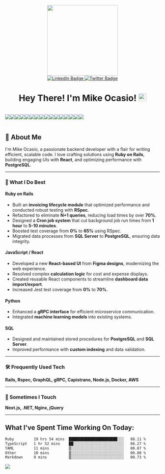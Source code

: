 
<div id="header" align="center">
  <img src="https://media.giphy.com/media/836HiJc7pgzy8iNXCn/giphy.gif" width="230" />
</div>


<div id="badges" align="center">
  <a href="https://www.linkedin.com/in/michael-ocasio/">
    <img src="https://img.shields.io/badge/LinkedIn-blue?style=for-the-badge&logo=linkedin&logoColor=white" alt="LinkedIn Badge"/>
  </a>
  <a href="https://twitter.com/Michael_Ocasio1">
    <img src="https://img.shields.io/badge/Twitter-blue?style=for-the-badge&logo=twitter&logoColor=white" alt="Twitter Badge"/>
  </a>
</div>

<div align="center">
<img src="https://komarev.com/ghpvc/?username=MikeOcasio&style=flat-square&color=blue" alt=""/>
</div>

<h1 align="center">
  Hey There! I'm Mike Ocasio!
  <img src="https://media.giphy.com/media/hvRJCLFzcasrR4ia7z/giphy.gif" width="25px"/>
</h1>

<br>
  <div style="display:flex;">
  <img src="https://img.shields.io/badge/Python-3776AB?style=for-the-badge&logo=python&logoColor=white">
  <img src="https://img.shields.io/badge/JavaScript-323330?style=for-the-badge&logo=javascript&logoColor=F7DF1E">
  <img src="https://img.shields.io/badge/Ruby-000000?style=for-the-badge&logo=Ruby&logoColor=red">
  <img src="https://img.shields.io/badge/HTML5-E34F26?style=for-the-badge&logo=html5&logoColor=white">
  <img src="https://img.shields.io/badge/CSS3-1572B6?style=for-the-badge&logo=css3&logoColor=white">
  <img src="https://img.shields.io/badge/json-5E5C5C?style=for-the-badge&logo=json&logoColor=white">
  <img src="https://img.shields.io/badge/MongoDB-339939?style=for-the-badge&logo=mongodb&logoColor=white">
  <img src="https://img.shields.io/badge/Postgresql-20235A?style=for-the-badge&logo=postgresql&logoColor=blue">
  <img src="https://img.shields.io/badge/Node.js-339933?style=for-the-badge&logo=nodedotjs&logoColor=white">
  <img src="https://img.shields.io/badge/npm-CB3837?style=for-the-badge&logo=npm&logoColor=white">
  <img src="https://img.shields.io/badge/Markdown-000000?style=for-the-badge&logo=markdown&logoColor=white">
  <img src="https://img.shields.io/badge/Django-339933?style=for-the-badge&logo=django&logoColor=white">
  <img src="https://img.shields.io/badge/React-20232A?style=for-the-badge&logo=react&logoColor=61DAFB">
  <img src="https://img.shields.io/badge/Git-F05032?style=for-the-badge&logo=git&logoColor=white">
  <img src="https://img.shields.io/badge/Mui-3776AB?style=for-the-badge&logo=mui&logoColor=white">
  <img src="https://img.shields.io/badge/Go-00ADD8?style=for-the-badge&logo=go&logoColor=white">

  </div>
<br>

## 🚀 About Me
I'm Mike Ocasio, a passionate backend developer with a flair for writing efficient, scalable code. I love crafting solutions using **Ruby on Rails**, building engaging UIs with **React**, and optimizing performance with **PostgreSQL**.

---

### 🔧 What I Do Best

#### **Ruby on Rails**
- Built an **invoicing lifecycle module** that optimized performance and conducted robust testing with **RSpec**.
- Refactored to eliminate **N+1 queries**, reducing load times by over **70%**.
- Designed a **Cron job system** that cut background job run times from **1 hour** to **5-10 minutes**.
- Boosted test coverage from **0%** to **65%** using RSpec.
- Migrated data processes from **SQL Server** to **PostgreSQL**, ensuring data integrity.

#### **JavaScript / React**
- Developed a new **React-based UI** from **Figma designs**, modernizing the web experience.
- Resolved complex **calculation logic** for cost and expense displays.
- Created reusable React components to streamline **dashboard data import/export**.
- Increased Jest test coverage from **0%** to **70%**.

#### **Python**
- Enhanced a **gRPC interface** for efficient microservice communication.
- Integrated **machine learning models** into existing systems.

#### **SQL**
- Designed and maintained stored procedures for **PostgreSQL** and **SQL Server**.
- Improved performance with **custom indexing** and data validation.

---

### 🛠️ Frequently Used Tech
**Rails, Rspec, GraphQL, gRPC, Capistrano, Node.js, Docker, AWS**

---

### 🌟 Sometimes I Touch
**Next.js, .NET, Nginx, jQuery**

---
 

## What I've Spent Time Working On Today:

<!--START_SECTION:waka-->

```txt
Ruby         19 hrs 54 mins  ██████████████████████░░░   88.11 %
TypeScript   1 hr 52 mins    ██░░░░░░░░░░░░░░░░░░░░░░░   08.27 %
YAML         11 mins         ▒░░░░░░░░░░░░░░░░░░░░░░░░   00.87 %
Other        10 mins         ▒░░░░░░░░░░░░░░░░░░░░░░░░   00.80 %
Markdown     9 mins          ▒░░░░░░░░░░░░░░░░░░░░░░░░   00.73 %
```

<!--END_SECTION:waka-->

<div id="footer" >
  <img src="https://raw.githubusercontent.com/trinib/trinib/82213791fa9ff58d3ca768ddd6de2489ec23ffca/images/footer.svg"/>
</div>

